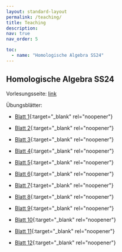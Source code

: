 ```yaml
---
layout: standard-layout
permalink: /teaching/
title: Teaching
description: 
nav: true
nav_order: 5

toc:
  - name: "Homologische Algebra SS24"
---
```


## Homologische Algebra SS24

Vorlesungsseite: [link](https://www.math.uni-duesseldorf.de/~zibrowius/2024ss_HA.html)

Übungsblätter:

- [Blatt 1](/assets/pdf/Homologische_Algebra_Blatt1.pdf){:target="_blank" rel="noopener"}

- [Blatt 2](/assets/pdf/Homologische_Algebra_Blatt2.pdf){:target="_blank" rel="noopener"}

- [Blatt 3](/assets/pdf/Homologische_Algebra_Blatt3.pdf){:target="_blank" rel="noopener"}

- [Blatt 4](/assets/pdf/Homologische_Algebra_Blatt4.pdf){:target="_blank" rel="noopener"}

- [Blatt 5](/assets/pdf/Homologische_Algebra_Blatt5.pdf){:target="_blank" rel="noopener"}
 
- [Blatt 6](/assets/pdf/Homologische_Algebra_Blatt6.pdf){:target="_blank" rel="noopener"}

- [Blatt 7](/assets/pdf/Homologische_Algebra_Blatt7.pdf){:target="_blank" rel="noopener"}
 
- [Blatt 8](/assets/pdf/Homologische_Algebra_Blatt8.pdf){:target="_blank" rel="noopener"}

- [Blatt 9](/assets/pdf/Homologische_Algebra_Blatt9.pdf){:target="_blank" rel="noopener"}
 
- [Blatt 10](/assets/pdf/Homologische_Algebra_Blatt10.pdf){:target="_blank" rel="noopener"}

- [Blatt 11](/assets/pdf/Homologische_Algebra_Blatt11.pdf){:target="_blank" rel="noopener"}

- [Blatt 12](/assets/pdf/Homologische_Algebra_Blatt12.pdf){:target="_blank" rel="noopener"}
